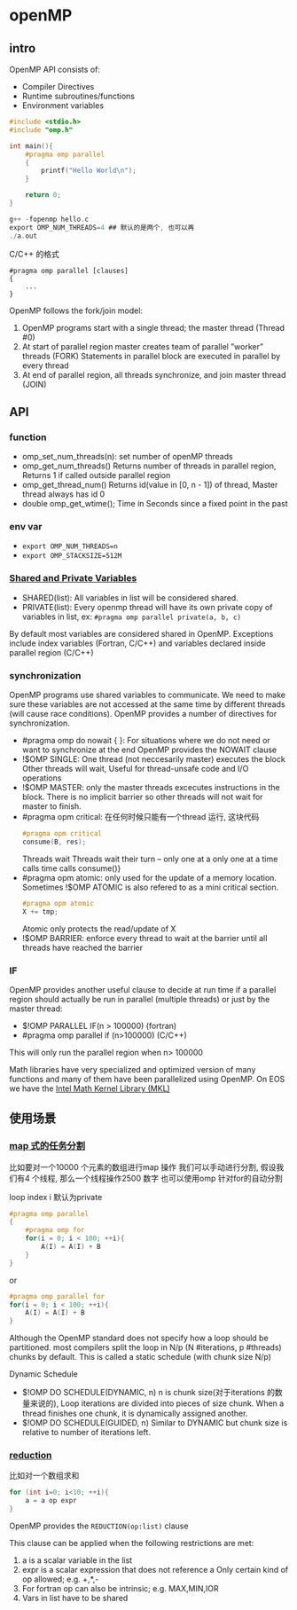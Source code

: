 # openMP
## intro
OpenMP API consists of:

- Compiler Directives
- Runtime subroutines/functions
- Environment variables

```c
#include <stdio.h>
#include "omp.h"

int main(){
	#pragma omp parallel
	{
		printf("Hello World\n");
	}

	return 0;
}

g++ -fopenmp hello.c
export OMP_NUM_THREADS=4 ## 默认的是两个, 也可以再
./a.out
```

C/C++ 的格式
```
#pragma omp parallel [clauses]
{
	...
}
```

OpenMP follows the fork/join model:

1. OpenMP programs start with a single thread; the master thread (Thread #0)
1. At start of parallel region master creates team of parallel ”worker” threads (FORK) Statements in parallel block are executed in parallel by every thread
1. At end of parallel region, all threads synchronize, and join master thread (JOIN)

## API
### function
- omp_set_num_threads(n): set number of openMP threads
- omp_get_num_threads() Returns number of threads in parallel region, Returns 1 if called outside parallel region
- omp_get_thread_num() Returns id(value in [0, n - 1]) of thread, Master thread always has id 0
- double omp_get_wtime();  Time in Seconds since a fixed point in the past 

### env var
- `export OMP_NUM_THREADS=n`
- `export OMP_STACKSIZE=512M`

### [Shared and Private Variables](../demo/parallel/openmp/shared_private_var.cpp)
- SHARED(list): All variables in list will be considered shared.
- PRIVATE(list): Every openmp thread will have its own private copy of variables in list, ex: `#pragma omp parallel private(a, b, c)`

By default most variables are considered shared in OpenMP.
Exceptions include index variables (Fortran, C/C++) and variables declared inside parallel region (C/C++)

### synchronization
OpenMP programs use shared variables to communicate.
We need to make sure these variables are not accessed at the same time by different threads (will cause race conditions).
OpenMP provides a number of directives for synchronization.

- #pragma omp do nowait { }: For situations where we do not need or want to synchronize at the end OpenMP provides the NOWAIT clause
- !$OMP SINGLE: One thread (not neccesarily master) executes the block Other threads will wait, Useful for thread-unsafe code and I/O operations
- !$OMP MASTER: only the master threads excecutes instructions in the block. There is no implicit barrier so other threads will not wait for master to finish.
- #pragma opm critical: 在任何时候只能有一个thread 运行, 这块代码
	```c
	#pragma opm critical 
	consume(B, res);
	```
	Threads wait Threads wait their turn – only one at a only one at a time calls time calls consume()}
- #pragma opm atomic: only used for the update of a memory location. Sometimes !$OMP ATOMIC is also refered to as a mini critical section.
	```c
	#pragma opm atomic
	X += tmp;
	```
	Atomic only protects the read/update of X
- !$OMP BARRIER: enforce every thread to wait at the barrier until all threads have reached the barrier

### IF
OpenMP provides another useful clause to decide at run time if a parallel region should actually be run in parallel (multiple threads) or just by the master thread:

- $!OMP PARALLEL IF(n > 100000) (fortran)
- #pragma omp parallel if (n>100000) (C/C++)

This will only run the parallel region when n> 100000

Math libraries have very specialized and optimized version of many functions and many of them have been parallelized using OpenMP.
On EOS we have the [Intel Math Kernel Library (MKL)](http://sc.tamu.edu/help/eos/mathlib.php)

## 使用场景
### [map 式的任务分割](../demo/parallel/openmp/map.cpp)
比如要对一个10000 个元素的数组进行map 操作
我们可以手动进行分割, 假设我们有4 个线程, 那么一个线程操作2500 数字
也可以使用omp 针对for的自动分割

loop index i 默认为private
```c
#pragma omp parallel
{
	#pragma omp for
	for(i = 0; i < 100; ++i){
		A(I) = A(I) + B
	}
}
```
or
```c
#pragma omp parallel for
for(i = 0; i < 100; ++i){
	A(I) = A(I) + B
}
```

Although the OpenMP standard does not specify how a loop should be partitioned.
most compilers split the loop in N/p (N #iterations, p #threads) chunks by default. This is called a static schedule (with chunk size N/p)

Dynamic Schedule

- $!OMP DO SCHEDULE(DYNAMIC, n) n is chunk size(对于iterations 的数量来说的),
	Loop iterations are divided into pieces of size chunk. When a thread finishes one chunk, it is dynamically assigned another.
- $!OMP DO SCHEDULE(GUIDED, n) Similar to DYNAMIC but chunk size is relative to number of iterations left.

### [reduction](../demo/parallel/openmp/reduce.cpp)
比如对一个数组求和
```c
for (int i=0; i<10; ++i){
	a = a op expr
}
```
OpenMP provides the `REDUCTION(op:list)` clause

This clause can be applied when the following restrictions are met:

1. a is a scalar variable in the list
1. expr is a scalar expression that does not reference a Only certain kind of op allowed; e.g. +,*,-
1. For fortran op can also be intrinsic; e.g. MAX,MIN,IOR
1. Vars in list have to be shared

